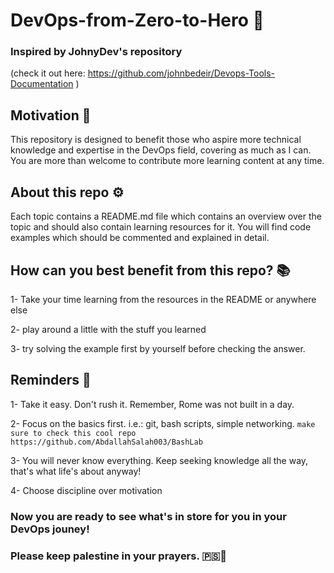 # DevOps-from-Zero-to-Hero 🎯
### Inspired by JohnyDev's repository
(check it out here: https://github.com/johnbedeir/Devops-Tools-Documentation )
## Motivation 💪
This repository is designed to benefit those who aspire more technical knowledge and expertise in the DevOps field, covering as much as I can. You are more than welcome to contribute more learning content at any time.
## About this repo ⚙️
Each topic contains a README.md file which contains an overview over the topic and should also contain learning resources for it. You will find code examples which should be commented and explained in detail.
## How can you best benefit from this repo? 📚
1- Take your time learning from the resources in the README or anywhere else

2- play around a little with the stuff you learned

3-  try solving the example first by yourself before checking the answer.
## Reminders 🧠
1- Take it easy. Don't rush it. Remember, Rome was not built in a day.

2- Focus on the basics first. i.e.: git, bash scripts, simple networking. `make sure to check this cool repo https://github.com/AbdallahSalah003/BashLab`

3- You will never know everything. Keep seeking knowledge all the way, that's what life's about anyway!

4- Choose discipline over motivation

### Now you are ready to see what's in store for you in your DevOps jouney!

### Please keep palestine in your prayers. 🇵🇸🍉
